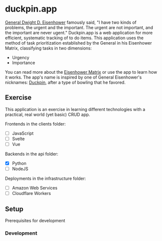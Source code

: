 # duckpin.app
[General Dwight D. Eisenhower](https://en.wikipedia.org/wiki/Dwight_D._Eisenhower) famously said, "I have two kinds of problems, the urgent and the important.  The urgent are not important, and the important are never ugent."  Duckpin.app is a web application for more efficient, systematic tracking of to do items.  This application uses the method of task prioritization established by the General in his Eisenhower Matrix, classifying tasks in two dimensions:
- Urgency
- Importance

You can read more about the [Eisenhower Matrix](https://jamesclear.com/eisenhower-box) or use the app to learn how it works.  The app's name is inspired by one of General Eisenhower's nicknames: [Duckpin](http://www.presidenteisenhower.net/), after a type of bowling that he favored.

## Exercise
This application is an exercise in learning different technologies with a practical, real world (yet basic) CRUD app.  

Frontends in the clients folder:
- [ ] JavaScript
- [ ] Svelte
- [ ] Vue

Backends in the api folder:
- [x] Python 
- [ ] NodeJS

Deployments in the infrastructure folder:
- [ ] Amazon Web Services
- [ ] Cloudflare Workers

## Setup
Prerequisites for development

### Development

